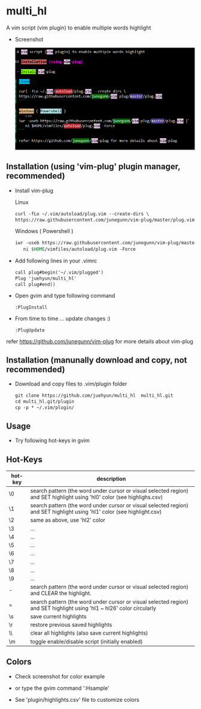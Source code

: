 # multi_hl

 A vim script (vim plugin) to enable multiple words highlight

 - Screenshot

	![multi_hl](screenshot.png)

## Installation (using 'vim-plug' plugin manager, recommended)

 - Install vim-plug

	Linux
	```
	curl -fLo ~/.vim/autoload/plug.vim --create-dirs \
	https://raw.githubusercontent.com/junegunn/vim-plug/master/plug.vim
	```

	Windows ( Powershell )
	```csh
	iwr -useb https://raw.githubusercontent.com/junegunn/vim-plug/master/plug.vim |`
	   ni $HOME/vimfiles/autoload/plug.vim -Force
	```



 - Add following lines in your .vimrc

	```
	call plug#begin('~/.vim/plugged')
	Plug 'juehyun/multi_hl'
	call plug#end()
	```


 - Open gvim and type following command
	```
	:PlugInstall
	```

 - From time to time ... update changes :)
	```
	:PlugUpdate
	```

refer https://github.com/junegunn/vim-plug for more details about vim-plug

## Installation (manunally download and copy, not recommended)

 - Download and copy files to .vim/plugin folder

	```
	git clone https://github.com/juehyun/multi_hl  multi_hl.git
	cd multi_hl.git/plugin
	cp -p * ~/.vim/plugin/
	```

## Usage

 - Try following hot-keys in gvim

## Hot-Keys

   | hot-key    | description                                                                                                              |
   | ---------- | ----------------------------------                                                                                       |
   | \0         | search pattern (the word under cursor or visual selected region) and SET highlight using 'hl0' color (see highlighs.csv) |
   | \1         | search pattern (the word under cursor or visual selected region) and SET highlight using 'hl1' color (see highlight.csv) |
   | \2         | same as above, use 'hl2' color                                                                                           |
   | \3         | ...                                                                                                                      |
   | \4         | ...                                                                                                                      |
   | \5         | ...                                                                                                                      |
   | \6         | ...                                                                                                                      |
   | \7         | ...                                                                                                                      |
   | \8         | ...                                                                                                                      |
   | \9         | ...                                                                                                                      |
   | \-         | search pattern (the word under cursor or visual selected region) and CLEAR the highlight.                                |
   | \=         | search pattern (the word under cursor or visual selected region) and SET highlight using 'hl1 ~ hl26' color circularly   |
   | \s         | save current highlights                                                                                                  |
   | \r         | restore previous saved highlights                                                                                        |
   | \\\        | clear all highlights (also save current highlights)                                                                      |
   | \m         | toggle enable/disable script (initially enabled)                                                                         |


## Colors

 - Check screenshot for color example

 - or type the gvim command ':Hsample<CR>'

 - See 'plugin/highlights.csv' file to customize colors
